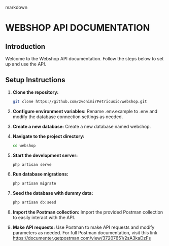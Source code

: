 markdown

# WEBSHOP API DOCUMENTATION

## Introduction
Welcome to the Webshop API documentation. Follow the steps below to set up and use the API.

## Setup Instructions

1. **Clone the repository:**
   ```bash
   git clone https://github.com/zvonimirPetricusic/webshop.git

2. **Configure environment variables:**
    Rename .env.example to .env and modify the database connection settings as needed.

3. **Create a new database:**
    Create a new database named webshop.

4. **Navigate to the project directory:**
    ```bash
    cd webshop

5. **Start the development server:**
    ```bash
    php artisan serve

6. **Run database migrations:**
    ```bash
    php artisan migrate

7. **Seed the database with dummy data:**
    ```bash
    php artisan db:seed

8. **Import the Postman collection:**
    Import the provided Postman collection to easily interact with the API.

9. **Make API requests:**
    Use Postman to make API requests and modify parameters as needed. For full Postman documentation, visit this link https://documenter.getpostman.com/view/37207651/2sA3kaDzFs

